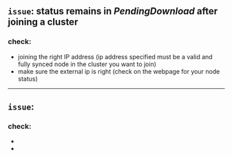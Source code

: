 ## `issue`: status remains in *PendingDownload* after joining a cluster
### check: 
- joining the right IP address (ip address specified must be a valid and fully synced node in the cluster you want to join)
- make sure the external ip is right (check on the webpage for your node status)
___
## `issue`:
### check:
-
-
